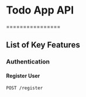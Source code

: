 # Todo App API
================

## List of Key Features

### Authentication

#### Register User
```markdown
POST /register